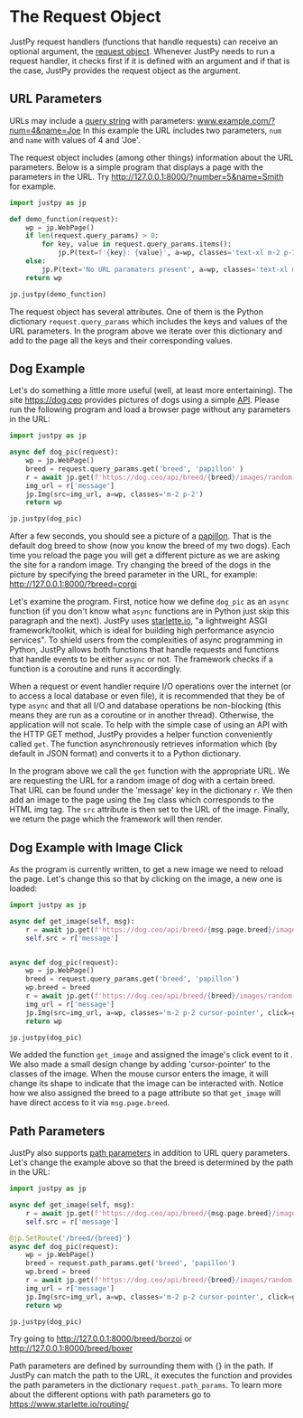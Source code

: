 # The Request Object

JustPy request handlers (functions that handle requests) can receive an optional argument, the [request object](https://www.starlette.io/requests/). Whenever JustPy needs to run a request handler, it checks first if it is defined with an argument and if that is the case, JustPy provides the request object as the argument.

## URL Parameters

URLs may include a [query string](https://en.wikipedia.org/wiki/Query_string) with parameters: www.example.com/?num=4&name=Joe
In this example the URL includes two parameters, `num` and `name` with values of 4 and 'Joe'.

The request object includes (among other things) information about the URL parameters. 
Below is a simple program that displays a page with the parameters in the URL. Try http://127.0.0.1:8000/?number=5&name=Smith for example. 
```python
import justpy as jp

def demo_function(request):
    wp = jp.WebPage()
    if len(request.query_params) > 0:
        for key, value in request.query_params.items():
            jp.P(text=f'{key}: {value}', a=wp, classes='text-xl m-2 p-1')
    else:
        jp.P(text='No URL paramaters present', a=wp, classes='text-xl m-2 p-1')
    return wp

jp.justpy(demo_function)
```

The request object has several attributes. One of them is the Python dictionary `request.query_params` which includes the keys and values of the URL parameters. In the program above we iterate over this dictionary and add to the page all the keys and their corresponding values.

## Dog Example

Let's do something a little more useful (well, at least more entertaining). The site https://dog.ceo provides pictures of dogs using a simple [API](https://en.wikipedia.org/wiki/Application_programming_interface). Please run the following program and load a browser page without any parameters in the URL:

```python
import justpy as jp

async def dog_pic(request):
    wp = jp.WebPage()
    breed = request.query_params.get('breed', 'papillon' )
    r = await jp.get(f'https://dog.ceo/api/breed/{breed}/images/random')
    img_url = r['message']
    jp.Img(src=img_url, a=wp, classes='m-2 p-2')
    return wp

jp.justpy(dog_pic)
```

After a few seconds, you should see a picture of a [papillon](https://www.akc.org/dog-breeds/papillon/). That is the default dog breed to show (now you know the breed of my two dogs). Each time you reload the page you will get a different picture as we are asking the site for a random image. Try changing the breed of the dogs in the picture by specifying the breed parameter in the URL, for example: http://127.0.0.1:8000/?breed=corgi

Let's examine the program. First, notice how we define `dog_pic` as an `async` function (if you don't know what `async` functions are in Python just skip this paragraph and the next). JustPy uses [starlette.io](https://www.starlette.io/), "a lightweight ASGI framework/toolkit, which is ideal for building high performance asyncio services".  To shield users from the complexities of async programming in Python, JustPy allows both functions that handle requests and functions that handle events to be either `async` or not. The framework checks if a function is a coroutine and runs it accordingly. 

When a request or event handler require I/O operations over the internet (or to access a local database or even file), it is recommended that they be of type `async` and that all I/O and database operations be non-blocking (this means they are run as a coroutine or in another thread). Otherwise, the application will not scale. To help with the simple case of using an API with the HTTP GET method, JustPy provides a helper function conveniently called `get`. The function asynchronously retrieves information which (by default in JSON format) and converts it to a Python dictionary.
 
In the program above we call the `get` function with the appropriate URL. We are requesting the URL for a random image of dog with a certain breed. That URL can be found under the 'message' key in the dictionary `r`. We then add an image to the page using the `Img` class which corresponds to the HTML img tag. The `src` attribute is then set to the URL of the image. Finally, we return the page which the framework will then render. 

## Dog Example with Image Click

As the program is currently written, to get a new image we need to reload the page. Let's change this so that by clicking on the image, a new one is loaded:

```python
import justpy as jp

async def get_image(self, msg):
    r = await jp.get(f'https://dog.ceo/api/breed/{msg.page.breed}/images/random')
    self.src = r['message']


async def dog_pic(request):
    wp = jp.WebPage()
    breed = request.query_params.get('breed', 'papillon')
    wp.breed = breed
    r = await jp.get(f'https://dog.ceo/api/breed/{breed}/images/random')
    img_url = r['message']
    jp.Img(src=img_url, a=wp, classes='m-2 p-2 cursor-pointer', click=get_image)
    return wp

jp.justpy(dog_pic)
```

We added the function `get_image` and assigned the image's click event to it . We also made a small design change by adding 'cursor-pointer' to the classes of the image. When the mouse cursor enters the image, it will change its shape to indicate that the image can be interacted with. Notice how we also assigned the breed to a page attribute so that `get_image` will have direct access to it via `msg.page.breed`.

## Path Parameters

JustPy also supports [path parameters](https://www.starlette.io/routing/#path-parameters) in addition to URL query parameters. Let's change the example above so that the breed is determined by the path in the URL:

```python
import justpy as jp

async def get_image(self, msg):
    r = await jp.get(f'https://dog.ceo/api/breed/{msg.page.breed}/images/random')
    self.src = r['message']

@jp.SetRoute('/breed/{breed}')
async def dog_pic(request):
    wp = jp.WebPage()
    breed = request.path_params.get('breed', 'papillon')
    wp.breed = breed
    r = await jp.get(f'https://dog.ceo/api/breed/{breed}/images/random')
    img_url = r['message']
    jp.Img(src=img_url, a=wp, classes='m-2 p-2 cursor-pointer', click=get_image)
    return wp

jp.justpy(dog_pic)
```

Try going to http://127.0.0.1:8000/breed/borzoi or http://127.0.0.1:8000/breed/boxer
 
Path parameters are defined by surrounding them with {} in the path. If JustPy can match the path to the URL, it executes the function and provides the path parameters in the dictionary `request.path_params`. To learn more about the different options with path parameters go to https://www.starlette.io/routing/
